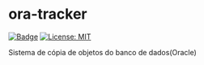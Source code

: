 # ora-tracker
[![Badge](https://img.shields.io/badge/ora--tracker-v1.0.0--alpha-orange.svg)](https://github.com/bortoloso/ora-tracker/releases/tag/v1.0.0-alpha) [![License: MIT](https://img.shields.io/badge/License-MIT-yellow.svg)](https://opensource.org/licenses/MIT) 

Sistema de cópia de objetos do banco de dados(Oracle)
